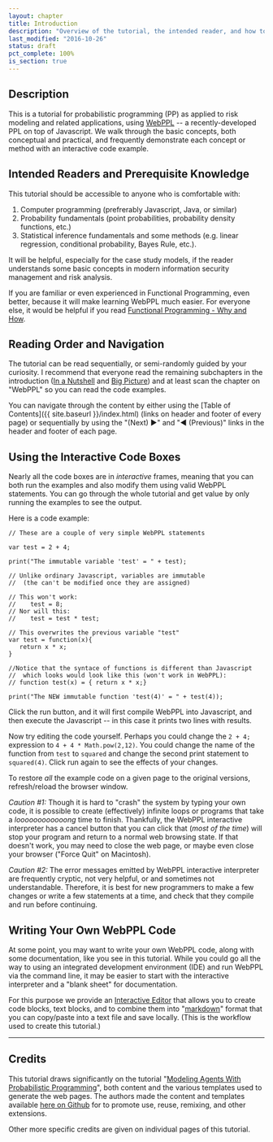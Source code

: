 ```yaml
---
layout: chapter
title: Introduction
description: "Overview of the tutorial, the intended reader, and how to get the most out of it. Credits."
last_modified: "2016-10-26"
status: draft
pct_complete: 100%
is_section: true
---
```


## Description

This is a tutorial for probabilistic programming (PP) as applied to risk modeling and related applications, using [WebPPL](2-webppl.html) -- a recently-developed PPL on top of Javascript.  We walk through the basic concepts, both conceptual and practical, and frequently demonstrate each concept or method with an interactive code example.

## Intended Readers and Prerequisite Knowledge 

This tutorial should be accessible to anyone who is comfortable with:

1. Computer programming (prefrerably Javascript, Java, or similar)
1. Probability fundamentals (point probabilities, probability density functions, etc.) 
1. Statistical inference fundamentals and some methods (e.g. linear regression, conditional probability, Bayes Rule, etc.). 

It will be helpful, especially for the case study models, if the reader understands some basic concepts in modern information security management and risk analysis.

If you are familiar or even experienced in Functional Programming, even better, because it will make learning WebPPL much easier.  For everyone else, it would be helpful if you read [Functional Programming - Why and How](2a-functional_programming).

## Reading Order and Navigation

The tutorial can be read sequentially, or semi-randomly guided by your curiosity.  I recommend that everyone read the remaining subchapters in the introduction ([In a Nutshell](1a-In_a_Nutshell.html) and [Big Picture](1b-Big_Picture)) and at least scan the chapter on "WebPPL" so you can read the code examples.

You can navigate through the content by either using the [Table of Contents]({{ site.baseurl }}/index.html) (links on header and footer of every page) or sequentially by using the "(Next)  ▶︎" and "◀︎ (Previous)" links in the header and footer of each page.

## Using the Interactive Code Boxes

Nearly all the code boxes are in *interactive* frames, meaning that you can both run the examples and also modify them using valid WebPPL statements. You can go through the whole tutorial and get value by only running the examples to see the output.  

Here is a code example:

~~~~
// These are a couple of very simple WebPPL statements

var test = 2 + 4;

print("The immutable variable 'test' = " + test);

// Unlike ordinary Javascript, variables are immutable
//  (the can't be modified once they are assigned)

// This won't work:
//    test = 8;
// Nor will this:
//    test = test * test;

// This overwrites the previous variable "test"
var test = function(x){
   return x * x;
}

//Notice that the syntace of functions is different than Javascript
//  which looks would look like this (won't work in WebPPL):
// function test(x) = { return x * x;}

print("The NEW immutable function 'test(4)' = " + test(4));
~~~~

Click the <span class="buttonText">run</span> button, and it will first compile WebPPL into Javascript, and then execute the Javascript -- in this case it prints two lines with results.

Now try editing the code yourself.  Perhaps you could change the `2 + 4;` expression to `4 + 4 * Math.pow(2,12)`. You could change the name of the function from `test` to `squared` and change the second print statement to `squared(4)`.  Click <span class="buttonText">run</span>  again to see the effects of your changes.

To restore *all* the example code on a given page to the original versions, refresh/reload the browser window.

*Caution #1:* Though it is hard to "crash" the system by typing your own code, it is possible to create (effectively) infinite loops or programs that take a *loooooooooooong* time to finish.  Thankfully, the WebPPL interactive interpreter has a <span class="buttonText">cancel</span> button that you can click that (*most of the time*) will stop your program and return to a normal web browsing state.  If that doesn't work, you may need to close the web page, or maybe even close your browser ("Force Quit" on Macintosh).

*Caution #2:* The error messages emitted by WebPPL interactive interpreter are frequently cryptic, not very helpful, or and sometimes not understandable. Therefore, it is best for new programmers to make a few changes or write a few statements at a time, and check that they compile and run before continuing.  

## Writing Your Own WebPPL Code

At some point, you may want to write your own WebPPL code, along with some documentation, like you see in this tutorial.  While you could go all the way to using an integrated development environment (IDE) and run WebPPL via the command line, it may be easier to start with the interactive interpreter and a "blank sheet" for documentation.

For this purpose we provide an [Interactive Editor](interactive_editor.html) that allows you to create code blocks, text blocks, and to combine them into "[markdown](https://en.wikipedia.org/wiki/Markdown)" format that you can copy/paste into a text file and save locally. (This is the workflow used to create this tutorial.)


---

## Credits

This tutorial draws significantly on the tutorial "[Modeling Agents With Probabilistic Programming](http://agentmodels.org)", both content and the various templates used to generate the web pages.  The authors made the content and templates available [here on Github](https://github.com/agentmodels/agentmodels.org/tree/gh-pages/chapters) for to promote use, reuse, remixing, and other extensions.

Other more specific credits are given on individual pages of this tutorial.


